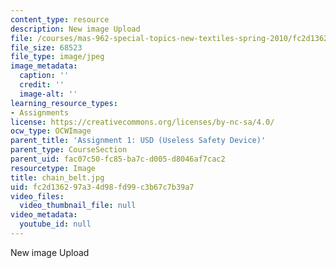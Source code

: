 ```yaml
---
content_type: resource
description: New image Upload
file: /courses/mas-962-special-topics-new-textiles-spring-2010/fc2d136297a34d98fd99c3b67c7b39a7_chain_belt.jpg
file_size: 68523
file_type: image/jpeg
image_metadata:
  caption: ''
  credit: ''
  image-alt: ''
learning_resource_types:
- Assignments
license: https://creativecommons.org/licenses/by-nc-sa/4.0/
ocw_type: OCWImage
parent_title: 'Assignment 1: USD (Useless Safety Device)'
parent_type: CourseSection
parent_uid: fac07c50-fc85-ba7c-d005-d8046af7cac2
resourcetype: Image
title: chain_belt.jpg
uid: fc2d1362-97a3-4d98-fd99-c3b67c7b39a7
video_files:
  video_thumbnail_file: null
video_metadata:
  youtube_id: null
---
```

New image Upload